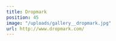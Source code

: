 ```yaml
---
title: Dropmark
position: 45
image: "/uploads/gallery__dropmark.jpg"
url: http://www.dropmark.com/
---
```


